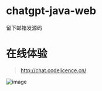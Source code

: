 # chatgpt-java-web
留下邮箱发源码
# 在线体验
> http://chat.codelicence.cn/

![image](https://user-images.githubusercontent.com/26396233/222653294-fe6fb156-333c-4348-bece-78a22a47bd6f.png)
